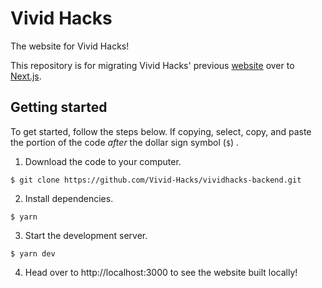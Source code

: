 # Vivid Hacks

The website for Vivid Hacks!

This repository is for migrating Vivid Hacks' previous [website] over to [Next.js].

## Getting started

To get started, follow the steps below. If copying, select, copy, and paste the portion of the code *after* the dollar sign symbol (`$`) .

1. Download the code to your computer.

```
$ git clone https://github.com/Vivid-Hacks/vividhacks-backend.git
```

2. Install dependencies.

```
$ yarn
```

3. Start the development server.

```
$ yarn dev
```

4. Head over to http://localhost:3000 to see the website built locally!

[next.js]: https://nextjs.org
[website]: http://legacy.vividhacks.tk
